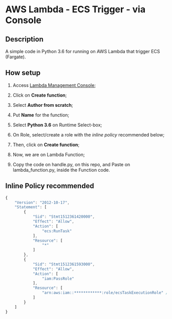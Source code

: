 # AWS Lambda - ECS Trigger - via Console

## Description

A simple code in Python 3.6 for running on AWS Lambda that trigger ECS (Fargate).

## How setup

1. Access [Lambda Management Console](https://console.aws.amazon.com/lambda);

2. Click on **Create function**;

3. Select **Author from scratch**;

4. Put **Name** for the function;

5. Select **Python 3.6** on Runtime Select-box;

6. On Role, select/create a role with the *inline policy* recommended below;

7. Then, click on **Create function**;

8. Now, we are on Lambda Function;

9. Copy the code on handle.py, on this repo, and Paste on lambda_function.py, inside the Function code.

## Inline Policy recommended

```js
{
    "Version": "2012-10-17",
    "Statement": [
        {
            "Sid": "Stmt1512361420000",
            "Effect": "Allow",
            "Action": [
                "ecs:RunTask"
            ],
            "Resource": [
                "*"
            ]
        },
        {
            "Sid": "Stmt1512361593000",
            "Effect": "Allow",
            "Action": [
                "iam:PassRole"
            ],
            "Resource": [
                "arn:aws:iam::************:role/ecsTaskExecutionRole" // replace (******) with your Account ID
            ]
        }
    ]
}
```
